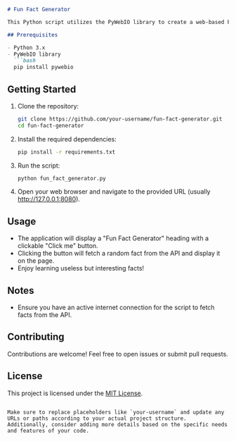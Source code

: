 
```markdown
# Fun Fact Generator

This Python script utilizes the PyWebIO library to create a web-based Fun Fact Generator application. It fetches random useless facts from the [Useless Facts API](https://uselessfacts.jsph.pl/random.json?language=en) and displays them interactively in the browser.

## Prerequisites

- Python 3.x
- PyWebIO library
  ```bash
  pip install pywebio
  ```

## Getting Started

1. Clone the repository:
   ```bash
   git clone https://github.com/your-username/fun-fact-generator.git
   cd fun-fact-generator
   ```

2. Install the required dependencies:
   ```bash
   pip install -r requirements.txt
   ```

3. Run the script:
   ```bash
   python fun_fact_generator.py
   ```

4. Open your web browser and navigate to the provided URL (usually http://127.0.0.1:8080).

## Usage

- The application will display a "Fun Fact Generator" heading with a clickable "Click me" button.
- Clicking the button will fetch a random fact from the API and display it on the page.
- Enjoy learning useless but interesting facts!

## Notes

- Ensure you have an active internet connection for the script to fetch facts from the API.

## Contributing

Contributions are welcome! Feel free to open issues or submit pull requests.

## License

This project is licensed under the [MIT License](LICENSE).

```

Make sure to replace placeholders like `your-username` and update any URLs or paths according to your actual project structure. Additionally, consider adding more details based on the specific needs and features of your code.
